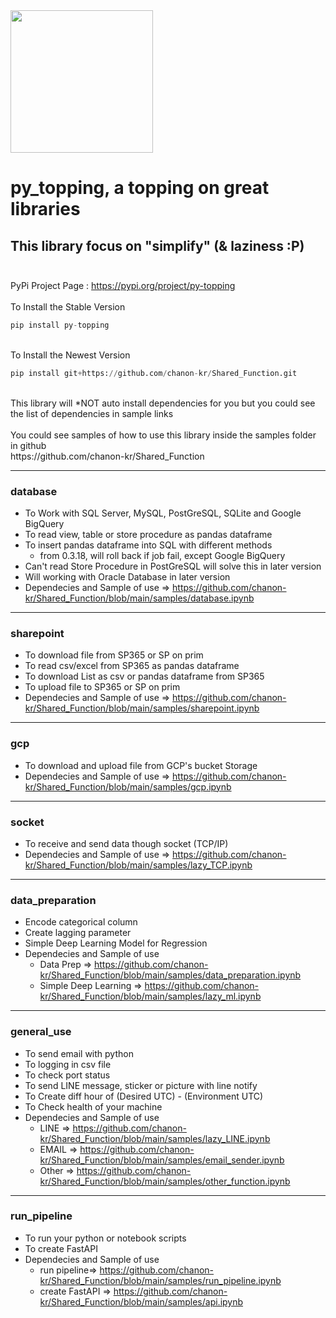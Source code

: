 <img src="https://user-images.githubusercontent.com/64777509/179344226-e9440447-a69d-46c1-a535-d18c1680e73d.jpg" align="center" width="228">

# py_topping, a topping on great libraries
## This library focus on "simplify" (& laziness :P) <br><br>

PyPi Project Page : https://pypi.org/project/py-topping
<br><br>To Install the Stable Version<br>
```python
pip install py-topping
```
<br>To Install the Newest Version<br>
```python
pip install git+https://github.com/chanon-kr/Shared_Function.git
```
<br>
This library will *NOT auto install dependencies for you but you could see the list of dependencies in sample links<br><br>
You could see samples of how to use this library inside the samples folder in github<br>
https://github.com/chanon-kr/Shared_Function
<br>

***
### database
  - To Work with SQL Server, MySQL, PostGreSQL, SQLite and Google BigQuery
  - To read view, table or store procedure as pandas dataframe 
  - To insert pandas dataframe into SQL with different methods
    - from 0.3.18, will roll back if job fail, except Google BigQuery
  - Can't read Store Procedure in PostGreSQL will solve this in later version
  - Will working with Oracle Database in later version
  - Dependecies and Sample of use => https://github.com/chanon-kr/Shared_Function/blob/main/samples/database.ipynb

***
### sharepoint
  - To download file from SP365 or SP on prim
  - To read csv/excel from SP365 as pandas dataframe
  - To download List as csv or pandas dataframe from SP365
  - To upload file to SP365 or SP on prim
  - Dependecies and Sample of use => https://github.com/chanon-kr/Shared_Function/blob/main/samples/sharepoint.ipynb

***
### gcp
  - To download and upload file from GCP's bucket Storage
  - Dependecies and Sample of use => https://github.com/chanon-kr/Shared_Function/blob/main/samples/gcp.ipynb

***
### socket
  - To receive and send data though socket (TCP/IP)
  - Dependecies and Sample of use => https://github.com/chanon-kr/Shared_Function/blob/main/samples/lazy_TCP.ipynb
***
### data_preparation
  - Encode categorical column
  - Create lagging parameter
  - Simple Deep Learning Model for Regression
  - Dependecies and Sample of use 
    - Data Prep => https://github.com/chanon-kr/Shared_Function/blob/main/samples/data_preparation.ipynb
    - Simple Deep Learning => https://github.com/chanon-kr/Shared_Function/blob/main/samples/lazy_ml.ipynb

***
### general_use
  - To send email with python 
  - To logging in csv file
  - To check port status
  - To send LINE message, sticker or picture with line notify
  - To Create diff hour of (Desired UTC) - (Environment UTC)
  - To Check health of your machine
  - Dependecies and Sample of use
    - LINE => https://github.com/chanon-kr/Shared_Function/blob/main/samples/lazy_LINE.ipynb
    - EMAIL => https://github.com/chanon-kr/Shared_Function/blob/main/samples/email_sender.ipynb
    - Other => https://github.com/chanon-kr/Shared_Function/blob/main/samples/other_function.ipynb

***
### run_pipeline
  - To run your python or notebook scripts 
  - To create FastAPI
  - Dependecies and Sample of use  
    - run pipeline=> https://github.com/chanon-kr/Shared_Function/blob/main/samples/run_pipeline.ipynb
    - create FastAPI => https://github.com/chanon-kr/Shared_Function/blob/main/samples/api.ipynb
